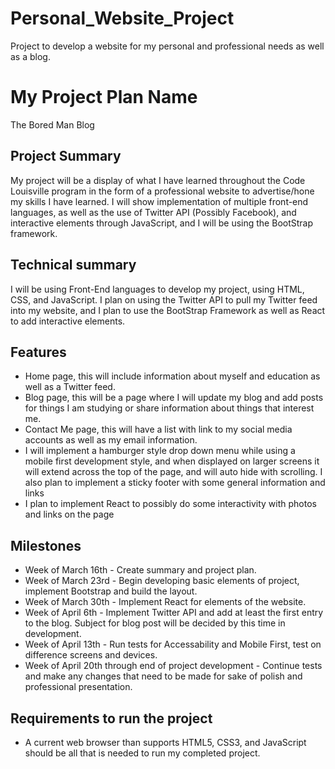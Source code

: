 # Personal_Website_Project
Project to develop a website for my personal and professional needs as well as a blog.

# My Project Plan Name
The Bored Man Blog

## Project Summary
My project will be a display of what I have learned throughout the Code Louisville program in the form of a professional website to advertise/hone my skills I have learned. I will show implementation of multiple front-end languages, as well as the use of Twitter API (Possibly Facebook), and interactive elements through JavaScript, and I will be using the BootStrap framework.

## Technical summary
I will be using Front-End languages to develop my project, using HTML, CSS, and JavaScript. I plan on using the Twitter API to pull my Twitter feed into my website, and I plan to use the BootStrap Framework as well as React to add interactive elements.

## Features
* Home page, this will include information about myself and education as well as a Twitter feed.
* Blog page, this will be a page where I will update my blog and add posts for things I am studying or share information about things that interest me.
* Contact Me page, this will have a list with link to my social media accounts as well as my email information. 
* I will implement a hamburger style drop down menu while using a mobile first development style, and when displayed on larger screens it will extend across the top of the page, and will auto hide with scrolling. I also plan to implement a sticky footer with some general information and links
* I plan to implement React to possibly do some interactivity with photos and links on the page

## Milestones
* Week of March 16th - Create summary and project plan.
* Week of March 23rd - Begin developing basic elements of project, implement Bootstrap and build the layout.
* Week of March 30th - Implement React for elements of the website.
* Week of April 6th - Implement Twitter API and add at least the first entry to the blog. Subject for blog post will be decided by this time in development.
* Week of April 13th - Run tests for Accessability and Mobile First, test on difference screens and devices.
* Week of April 20th through end of project development - Continue tests and make any changes that need to be made for sake of polish and professional presentation.

## Requirements to run the project
* A current web browser than supports HTML5, CSS3, and JavaScript should be all that is needed to run my completed project.